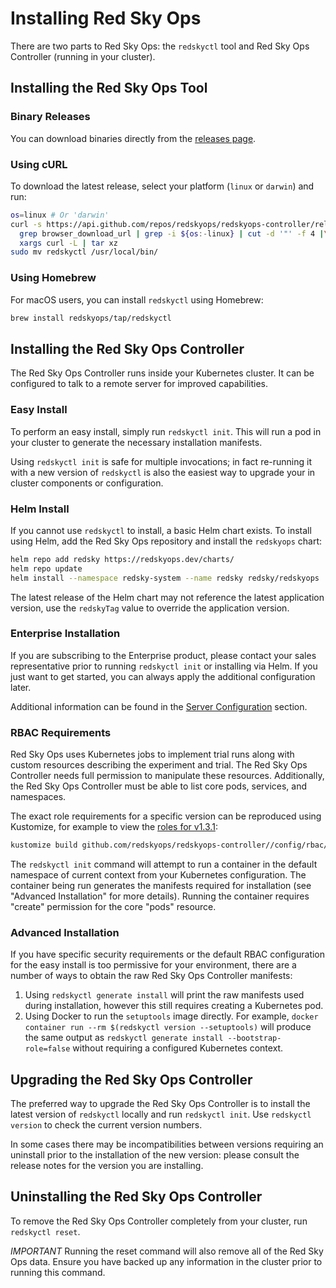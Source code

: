 # Installing Red Sky Ops

There are two parts to Red Sky Ops: the `redskyctl` tool and Red Sky Ops Controller (running in your cluster).

## Installing the Red Sky Ops Tool

### Binary Releases

You can download binaries directly from the [releases page](https://github.com/redskyops/redskyops-controller/releases).

### Using cURL

To download the latest release, select your platform (`linux` or `darwin`) and run:

```sh
os=linux # Or 'darwin'
curl -s https://api.github.com/repos/redskyops/redskyops-controller/releases/latest |\
  grep browser_download_url | grep -i ${os:-linux} | cut -d '"' -f 4 |\
  xargs curl -L | tar xz
sudo mv redskyctl /usr/local/bin/
```

### Using Homebrew

For macOS users, you can install `redskyctl` using Homebrew:

```sh
brew install redskyops/tap/redskyctl
```

## Installing the Red Sky Ops Controller

The Red Sky Ops Controller runs inside your Kubernetes cluster. It can be configured to talk to a remote server for improved capabilities.

### Easy Install

To perform an easy install, simply run `redskyctl init`. This will run a pod in your cluster to generate the necessary installation manifests.

Using `redskyctl init` is safe for multiple invocations; in fact re-running it with a new version of `redskyctl` is also the easiest way to upgrade your in cluster components or configuration.

### Helm Install

If you cannot use `redskyctl` to install, a basic Helm chart exists. To install using Helm, add the Red Sky Ops repository and install the `redskyops` chart:

```sh
helm repo add redsky https://redskyops.dev/charts/
helm repo update
helm install --namespace redsky-system --name redsky redsky/redskyops
```

The latest release of the Helm chart may not reference the latest application version, use the `redskyTag` value to override the application version.

### Enterprise Installation

If you are subscribing to the Enterprise product, please contact your sales representative prior to running `redskyctl init` or installing via Helm. If you just want to get started, you can always apply the additional configuration later.

Additional information can be found in the [Server Configuration](remote.md) section.

### RBAC Requirements

Red Sky Ops uses Kubernetes jobs to implement trial runs along with custom resources describing the experiment and trial. The Red Sky Ops Controller needs full permission to manipulate these resources. Additionally, the Red Sky Ops Controller must be able to list core pods, services, and namespaces.

The exact role requirements for a specific version can be reproduced using Kustomize, for example to view the [roles for v1.3.1](https://github.com/redskyops/redskyops-controller/tree/v1.3.1/config/rbac):

```sh
kustomize build github.com/redskyops/redskyops-controller//config/rbac/?ref=v1.3.1
```

The `redskyctl init` command will attempt to run a container in the default namespace of current context from your Kubernetes configuration. The container being run generates the manifests required for installation (see "Advanced Installation" for more details). Running the container requires "create" permission for the core "pods" resource.

### Advanced Installation

If you have specific security requirements or the default RBAC configuration for the easy install is too permissive for your environment, there are a number of ways to obtain the raw Red Sky Ops Controller manifests:

1. Using `redskyctl generate install` will print the raw manifests used during installation, however this still requires creating a Kubernetes pod.
2. Using Docker to run the `setuptools` image directly. For example, `docker container run --rm $(redskyctl version --setuptools)` will produce the same output as `redskyctl generate install --bootstrap-role=false` without requiring a configured Kubernetes context.

## Upgrading the Red Sky Ops Controller

The preferred way to upgrade the Red Sky Ops Controller is to install the latest version of `redskyctl` locally and run `redskyctl init`. Use `redskyctl version` to check the current version numbers.

In some cases there may be incompatibilities between versions requiring an uninstall prior to the installation of the new version: please consult the release notes for the version you are installing.

## Uninstalling the Red Sky Ops Controller

To remove the Red Sky Ops Controller completely from your cluster, run `redskyctl reset`.

*IMPORTANT* Running the reset command will also remove all of the Red Sky Ops data. Ensure you have backed up any information in the cluster prior to running this command.
